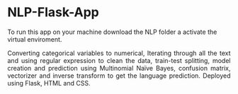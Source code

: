 # NLP-Flask-App
To run this app on your machine download the NLP folder a activate the virtual enviroment.

<p align="justify">Converting categorical variables to numerical, Iterating through all the text and using regular expression to clean the data, train-test splitting, model creation and prediction using Multinomial Naïve Bayes, confusion matrix, vectorizer and inverse transform to get the language prediction. Deployed using Flask, HTML and CSS.</p>
